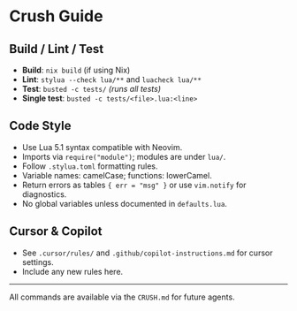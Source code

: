 # Crush Guide

## Build / Lint / Test
- **Build**: `nix build` (if using Nix)
- **Lint**: `stylua --check lua/**` and `luacheck lua/**`
- **Test**: `busted -c tests/`  *(runs all tests)*
- **Single test**: `busted -c tests/<file>.lua:<line>`

## Code Style
- Use Lua 5.1 syntax compatible with Neovim.
- Imports via `require("module")`; modules are under `lua/`.
- Follow `.stylua.toml` formatting rules.
- Variable names: camelCase; functions: lowerCamel.
- Return errors as tables `{ err = "msg" }` or use `vim.notify` for diagnostics.
- No global variables unless documented in `defaults.lua`.

## Cursor & Copilot
- See `.cursor/rules/` and `.github/copilot-instructions.md` for cursor settings.
- Include any new rules here.

---
All commands are available via the `CRUSH.md` for future agents. 